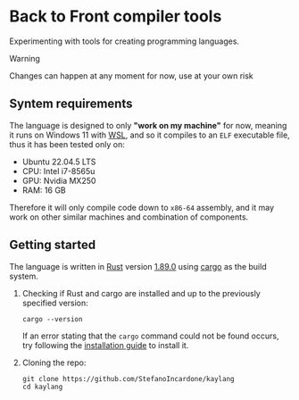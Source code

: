 # Back to Front compiler tools

Experimenting with tools for creating programming languages.

> [!WARNING]
> Changes can happen at any moment for now, use at your own risk

## Syntem requirements

The language is designed to only **"work on my machine"** for now, meaning it runs on Windows 11
with [WSL](https://learn.microsoft.com/en-us/windows/wsl/install), and so it compiles to an `ELF`
executable file, thus it has been tested only on:

- Ubuntu 22.04.5 LTS
- CPU: Intel i7-8565u
- GPU: Nvidia MX250
- RAM: 16 GB

Therefore it will only compile code down to `x86-64` assembly, and it may work on other similar
machines and combination of components.

## Getting started

The language is written in [Rust](https://www.rust-lang.org/) version
[1.89.0](https://releases.rs/docs/1.89.0/) using [cargo](https://doc.rust-lang.org/cargo/) as the
build system.

1. Checking if Rust and cargo are installed and up to the previously specified version:

    ```shell
    cargo --version
    ```

    If an error stating that the `cargo` command could not be found occurs, try following the
    [installation guide](https://www.rust-lang.org/tools/install) to install it.

2. Cloning the repo:

    ```shell
    git clone https://github.com/StefanoIncardone/kaylang
    cd kaylang
    ```
